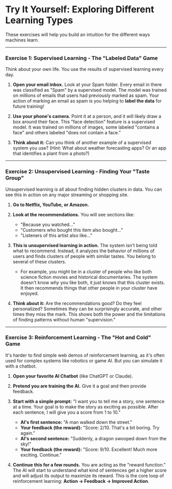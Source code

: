 # Try It Yourself: Exploring Different Learning Types

These exercises will help you build an intuition for the different ways machines learn.

---

### Exercise 1: Supervised Learning - The "Labeled Data" Game

Think about your own life. You use the results of supervised learning every day.

1.  **Open your email inbox.** Look at your Spam folder. Every email in there was classified as "Spam" by a supervised model. The model was trained on millions of emails that users had previously marked as spam. Your action of marking an email as spam is you helping to **label the data** for future training!

2.  **Use your phone's camera.** Point it at a person, and it will likely draw a box around their face. This "face detection" feature is a supervised model. It was trained on millions of images, some labeled "contains a face" and others labeled "does not contain a face."

3.  **Think about it:** Can you think of another example of a supervised system you use? (Hint: What about weather forecasting apps? Or an app that identifies a plant from a photo?)

---

### Exercise 2: Unsupervised Learning - Finding Your "Taste Group"

Unsupervised learning is all about finding hidden clusters in data. You can see this in action on any major streaming or shopping site.

1.  **Go to Netflix, YouTube, or Amazon.**
2.  **Look at the recommendations.** You will see sections like:
    *   "Because you watched..."
    *   "Customers who bought this item also bought..."
    *   "Listeners of this artist also like..."
3.  **This is unsupervised learning in action.** The system isn't being told what to recommend. Instead, it analyzes the behavior of millions of users and finds clusters of people with similar tastes. You belong to several of these clusters.
    *   For example, you might be in a cluster of people who like both science fiction movies and historical documentaries. The system doesn't know *why* you like both, it just knows that this cluster exists. It then recommends things that other people in your cluster have enjoyed.

4.  **Think about it:** Are the recommendations good? Do they feel personalized? Sometimes they can be surprisingly accurate, and other times they miss the mark. This shows both the power and the limitations of finding patterns without human "supervision."

---

### Exercise 3: Reinforcement Learning - The "Hot and Cold" Game

It's harder to find simple web demos of reinforcement learning, as it's often used for complex systems like robotics or game AI. But you can simulate it with a chatbot.

1.  **Open your favorite AI Chatbot** (like ChatGPT or Claude).
2.  **Pretend you are training the AI.** Give it a goal and then provide feedback.
3.  **Start with a simple prompt:** "I want you to tell me a story, one sentence at a time. Your goal is to make the story as exciting as possible. After each sentence, I will give you a score from 1 to 10."

    *   **AI's first sentence:** "A man walked down the street."
    *   **Your feedback (the reward):** "Score: 2/10. That's a bit boring. Try again."
    *   **AI's second sentence:** "Suddenly, a dragon swooped down from the sky!"
    *   **Your feedback (the reward):** "Score: 9/10. Excellent! Much more exciting. Continue."

4.  **Continue this for a few rounds.** You are acting as the "reward function." The AI will start to understand what kind of sentences get a higher score and will adjust its output to maximize its reward. This is the core loop of reinforcement learning: **Action -> Feedback -> Improved Action**.
